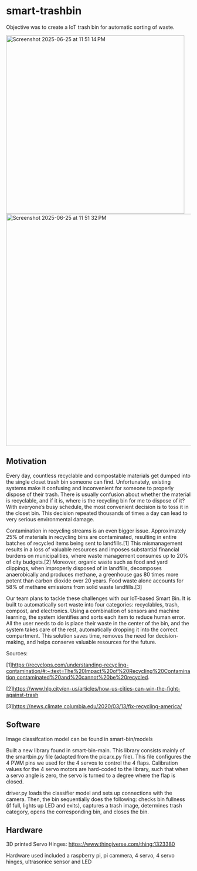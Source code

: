 # smart-trashbin

Objective was to create a IoT trash bin for automatic sorting of waste.

<img width="486" alt="Screenshot 2025-06-25 at 11 51 14 PM" src="https://github.com/user-attachments/assets/81120d4b-ad84-40b8-a99c-b8a6b0e83424" />

<img width="632" alt="Screenshot 2025-06-25 at 11 51 32 PM" src="https://github.com/user-attachments/assets/c4e34ac2-c1e2-4c24-ac8b-8b79a1943bba" />

## Motivation

Every day, countless recyclable and compostable materials get dumped into the single closet trash bin someone can find. Unfortunately, existing systems make it confusing and inconvenient for someone to properly dispose of their trash. There is usually confusion about whether the material is recyclable, and if it is, where is the recycling bin for me to dispose of it? With everyone’s busy schedule, the most convenient decision is to toss it in the closet bin. This decision repeated thousands of times a day can lead to very serious environmental damage.

Contamination in recycling streams is an even bigger issue. Approximately 25% of materials in recycling bins are contaminated, resulting in entire batches of recycled items being sent to landfills.[1] This mismanagement results in a loss of valuable resources and imposes substantial financial burdens on municipalities, where waste management consumes up to 20% of city budgets.[2] Moreover, organic waste such as food and yard clippings, when improperly disposed of in landfills, decomposes anaerobically and produces methane, a greenhouse gas 80 times more potent than carbon dioxide over 20 years. Food waste alone accounts for 58% of methane emissions from solid waste landfills.[3] 
 
Our team plans to tackle these challenges with our IoT-based Smart Bin. It is built to automatically sort waste into four categories: recyclables, trash, compost, and electronics. Using a combination of sensors and machine learning, the system identifies and sorts each item to reduce human error. All the user needs to do is place their waste in the center of the bin, and the system takes care of the rest, automatically dropping it into the correct compartment. This solution saves time, removes the need for decision-making, and helps conserve valuable resources for the future.

 Sources:
 
[1]https://recyclops.com/understanding-recycling-contamination/#:~:text=The%20Impact%20of%20Recycling%20Contamination,contaminated%20and%20cannot%20be%20recycled.

[2]https://www.hlp.city/en-us/articles/how-us-cities-can-win-the-fight-against-trash

[3]https://news.climate.columbia.edu/2020/03/13/fix-recycling-america/

## Software

Image classifcation model can be found in smart-bin/models

Built a new library found in smart-bin-main. This library consists mainly of the smartbin.py file (adapted from the picarx.py file). This file configures the 4 PWM pins we used for the 4 servos to control the 4 flaps. Calibration values for the 4 servo motors are hard-coded to the library, such that when a servo angle is zero, the servo is turned to a degree where the flap is closed. 

driver.py loads the classifier model and sets up connections with the camera. Then, the bin sequentially does the following: checks bin fullness (if full, lights up LED and exits), captures a trash image, determines trash category, opens the corresponding bin, and closes the bin. 

## Hardware

3D printed Servo Hinges: https://www.thingiverse.com/thing:1323380

Hardware used included a raspberry pi, pi cammera, 4 servo, 4 servo hinges, ultrasonice sensor and LED
